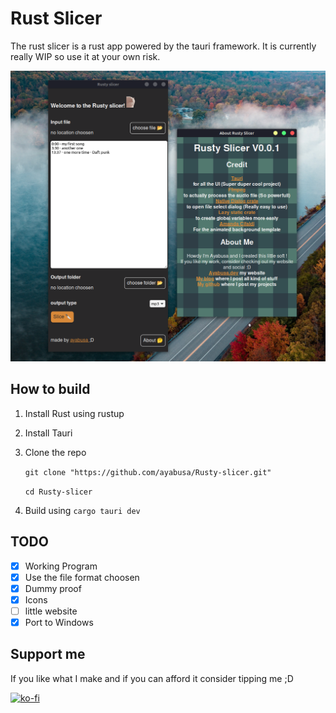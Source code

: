# Rust Slicer

The rust slicer is a rust app powered by the tauri framework. It is currently really WIP so use it at your own risk.

![Screenshot of the rusty slicer application](/Screenshot-Rusty-Slicer.png)

## How to build

1. Install Rust using rustup
2. Install Tauri
3. Clone the repo 

    ``` git clone "https://github.com/ayabusa/Rusty-slicer.git" ```

    ```cd Rusty-slicer```
4. Build using ```cargo tauri dev```

## TODO

- [x] Working Program
- [x] Use the file format choosen
- [x] Dummy proof
- [x] Icons
- [ ] little website
- [x] Port to Windows

## Support me
If you like what I make and if you can afford it consider tipping me ;D

[![ko-fi](https://ko-fi.com/img/githubbutton_sm.svg)](https://ko-fi.com/S6S6V7DYK)